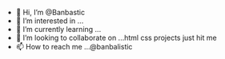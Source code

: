 - 👋 Hi, I’m @Banbastic
- 👀 I’m interested in ...
- 🌱 I’m currently learning ...
- 💞️ I’m looking to collaborate on ...html css projects just hit me
- 📫 How to reach me ...@banbalistic 

<!---
Banbastic/Banbastic is a ✨ special ✨ repository because its `README.md` (this file) appears on your GitHub profile.
You can click the Preview link to take a look at your changes.
--->
